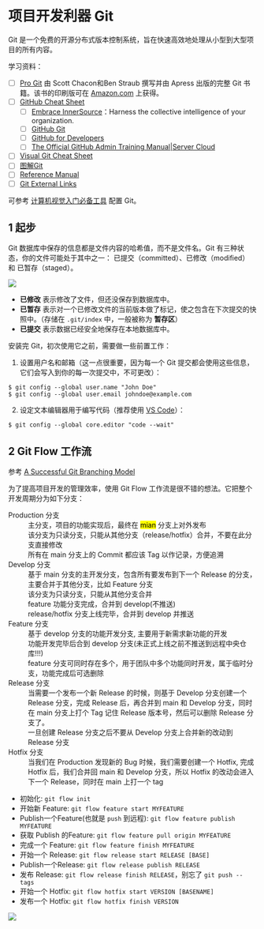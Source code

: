 #  项目开发利器 Git
  
  
Git 是一个免费的开源分布式版本控制系统，旨在快速高效地处理从小型到大型项目的所有内容。
  
学习资料：
  
- [ ] [Pro Git](https://git-scm.com/book/zh/v2 ) 由 Scott Chacon和Ben Straub 撰写并由 Apress 出版的完整 Git 书籍。该书的印刷版可在 [Amazon.com](http://www.amazon.com/Pro-Git-Scott-Chacon/dp/1484200772?ie=UTF8&camp=1789&creative=9325&creativeASIN=1430218339&linkCode=as2&tag=git-sfconservancy-20 ) 上获得。
- [ ] [GitHub Cheat Sheet](https://github.github.com/training-kit/ )
    - [ ] [Embrace InnerSource](https://githubtraining.github.io/innersource-theory/#/ )：Harness the collective intelligence of your organization.
    - [ ] [GitHub Git](https://training.github.com/downloads/zh_CN/github-git-cheat-sheet/ )
    - [ ] [GitHub for Developers](https://githubtraining.github.io/training-manual/#/ )
    - [ ] [The Official GitHub Admin Training Manual|Server Cloud](https://githubtraining.github.io/admin-training/#/ )
- [ ] [Visual Git Cheat Sheet](https://ndpsoftware.com/git-cheatsheet.html )
- [ ] [图解Git](http://marklodato.github.io/visual-git-guide/index-zh-cn.html )
- [ ] [Reference Manual](https://git-scm.com/docs )
- [ ] [Git External Links](https://git-scm.com/doc/ext )
  
可参考 [计算机视觉入门必备工具](https://xinetzone.github.io/dao/zh-CN/ad2d8036.html ) 配置 Git。
  
##  1 起步
  
  
<div class="w3-card w3-padding w3-pale-yellow">
Git 数据库中保存的信息都是文件内容的哈希值，而不是文件名。Git 有三种状态，你的文件可能处于其中之一： 已提交（committed）、已修改（modified） 和 已暂存（staged）。
</div>
  
![](images/basic-usage.svg)
  
- <strong class="w3-card w3-text-green w3-pale-red">已修改</strong> 表示修改了文件，但还没保存到数据库中。
- <strong class="w3-card w3-text-green w3-pale-red">已暂存</strong> 表示对一个已修改文件的当前版本做了标记，使之包含在下次提交的快照中。（存储在 `.git/index` 中，一般被称为 <strong class="w3-card w3-text-green w3-pale-red">暂存区</strong>）
- <strong class="w3-card w3-text-green w3-pale-red">已提交</strong> 表示数据已经安全地保存在本地数据库中。
  
安装完 Git，初次使用它之前，需要做一些前置工作：
  
1. 设置用户名和邮箱（这一点很重要，因为每一个 Git 提交都会使用这些信息，它们会写入到你的每一次提交中，不可更改）：
  
```shell
$ git config --global user.name "John Doe"
$ git config --global user.email johndoe@example.com
```
  
2. 设定文本编辑器用于编写代码（推荐使用 [VS Code](https://code.visualstudio.com/ )）：
  
```shell
$ git config --global core.editor "code --wait"
```
  
##  2 Git Flow 工作流
  
  
参考 [A Successful Git Branching Model](http://nvie.com/posts/a-successful-git-branching-model/ )
  
为了提高项目开发的管理效率，使用 Git Flow 工作流是很不错的想法。它把整个开发周期分为如下分支：
  
<dl class="w3-card w3-padding w3-light-grey">
  <dt class="w3-green">Production 分支</dt>
  <dd>主分支，项目的功能实现后，最终在 <mark>mian</mark> 分支上对外发布
  </dd>
  <dd>该分支为只读分支，只能从其他分支（release/hotfix）合并，不要在此分支直接修改
  </dd>
  <dd>
  所有在 main 分支上的 Commit 都应该 Tag 以作记录，方便追溯
  </dd>
  <dt class="w3-green">Develop 分支</dt>
  <dd>基于 main 分支的主开发分支，包含所有要发布到下一个 Release 的分支，主要合并于其他分支，比如 Feature 分支
  </dd>
  <dd>该分支为只读分支，只能从其他分支合并
  </dd>
  <dd>feature 功能分支完成，合并到 develop(不推送)
  </dd>
  <dd> release/hotfix 分支上线完毕，合并到 develop 并推送
  </dd>
  <dt class="w3-green">Feature 分支</dt>
  <dd>基于 develop 分支的功能开发分支, 主要用于新需求新功能的开发
  </dd>
  <dd>功能开发完毕后合到 develop 分支(未正式上线之前不推送到远程中央仓库!!!)
  </dd>
  <dd>feature 分支可同时存在多个，用于团队中多个功能同时开发，属于临时分支，功能完成后可选删除
  </dd>
  <dt class="w3-green">Release 分支</dt>
  <dd>当需要一个发布一个新 Release 的时候，则基于 Develop 分支创建一个 Release 分支，完成 Release 后，再合并到 main 和 Develop 分支，同时在 main 分支上打个 Tag 记住 Release 版本号，然后可以删除 Release 分支了。
  </dd>
  <dd class="w3-pale-yellow">
  一旦创建 Release 分支之后不要从 Develop 分支上合并新的改动到 Release 分支
  </dd>
  <dt class="w3-green">Hotfix 分支</dt>
  <dd>当我们在 Production 发现新的 Bug 时候，我们需要创建一个 Hotfix, 完成 Hotfix 后，我们合并回 main 和 Develop 分支，所以 Hotfix 的改动会进入下一个 Release，同时在 main 上打一个 tag
  </dd>
</dl>
  
- 初始化: `git flow init`
- 开始新 Feature: `git flow feature start MYFEATURE`
- Publish一个Feature(也就是 `push` 到远程): `git flow feature publish MYFEATURE`
- 获取 Publish 的Feature: `git flow feature pull origin MYFEATURE`
- 完成一个 Feature: `git flow feature finish MYFEATURE`
- 开始一个 Release: `git flow release start RELEASE [BASE]`
- Publish一个Release: `git flow release publish RELEASE`
- 发布 Release: `git flow release finish RELEASE`，别忘了 `git push --tags`
- 开始一个 Hotfix: `git flow hotfix start VERSION [BASENAME]`
- 发布一个 Hotfix: `git flow hotfix finish VERSION`
  
![](images/git-flow-commands.png)
  